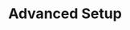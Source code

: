 ---
title: Advanced Setup
redirect_from:
 - /learn/docs/advanced-setup/
 - /learn/resources/advanced-setup/
 - /documentation/setup/platforms/
---